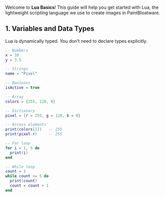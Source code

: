 Welcome to **Lua Basics**! This guide will help you get started with Lua, the lightweight scripting language we use to create images in PaintBloatware.

## 1. Variables and Data Types

Lua is dynamically typed. You don’t need to declare types explicitly.

```lua
-- Numbers
x = 10
y = 3.5

-- Strings
name = "Pixel"

-- Booleans
isActive = true

-- Array
colors = {255, 128, 0}

-- Dictionary
pixel = {r = 255, g = 128, b = 0}

-- Access elements
print(colors[1])   -- 255
print(pixel.r)     -- 255

-- For loop
for i = 1, 5 do
  print(i)
end

-- While loop
count = 1
while count <= 5 do
  print(count)
  count = count + 1
end

```
